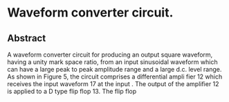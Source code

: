 # Waveform converter circuit.

## Abstract
A waveform converter circuit for producing an output square waveform, having a unity mark space ratio, from an input sinusoidal waveform which can have a large peak to peak amplitude range and a large d.c. level range. As shown in Figure 5, the circuit comprises a differential ampli fier 12 which receives the input waveform 17 at the input . The output of the amplifier 12 is applied to a D type flip flop 13. The flip flop